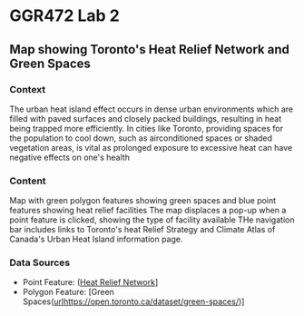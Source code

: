 # GGR472 Lab 2
## Map showing Toronto's Heat Relief Network and Green Spaces 

### Context 
The urban heat island effect occurs in dense urban environments which are filled with paved surfaces and closely packed buildings, resulting in heat being trapped more efficiently. In cities like Toronto, providing spaces for the population to cool down, such as airconditioned spaces or shaded vegetation areas, is vital as prolonged exposure to excessive heat can have negative effects on one's health

### Content 
Map with green polygon features showing green spaces and blue point features showing heat relief facilities 
The map displaces a pop-up when a point feature is clicked, showing the type of facility available 
THe navigation bar includes links to Toronto's heat Relief Strategy and Climate Atlas of Canada's Urban Heat Island information page. 

### Data Sources 
- Point Feature: ([Heat Relief Network](https://open.toronto.ca/dataset/air-conditioned-and-cool-spaces-heat-relief-network/)] 
- Polygon Feature: [Green Spaces([url](https://open.toronto.ca/dataset/green-spaces/)https://open.toronto.ca/dataset/green-spaces/)]
  
